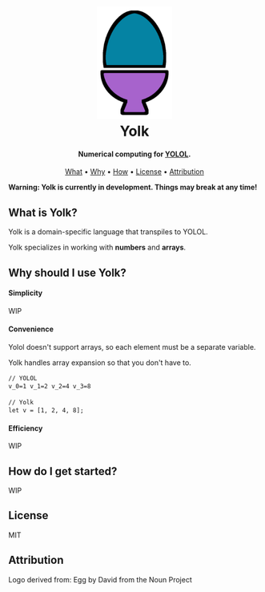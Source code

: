 <h1 align="center">
    <br>
    <img src="https://raw.githubusercontent.com/averycrespi/yolk/master/resources/yolk.png" width="150"</img>
    <br>
    Yolk
    <br>
</h1>

<h4 align="center">Numerical computing for <a href="https://wiki.starbasegame.com/index.php/YOLOL">YOLOL</a>.</h4>

<p align="center">
    <a href="#what-is-yolk">What</a> •
    <a href="#why-should-i-use-yolk">Why</a> •
    <a href="#how-do-i-get-started">How</a> •
    <a href="#license">License</a> •
    <a href="#attribution">Attribution</a>
</p>

**Warning: Yolk is currently in development. Things may break at any time!**

## What is Yolk?

Yolk is a domain-specific language that transpiles to YOLOL.

Yolk specializes in working with **numbers** and **arrays**.

## Why should I use Yolk?

#### Simplicity

WIP

#### Convenience

Yolol doesn't support arrays, so each element must be a separate variable.

Yolk handles array expansion so that you don't have to.

```
// YOLOL
v_0=1 v_1=2 v_2=4 v_3=8

// Yolk
let v = [1, 2, 4, 8];
```

#### Efficiency

WIP

## How do I get started?

WIP

## License

MIT

## Attribution

Logo derived from: Egg by David from the Noun Project
